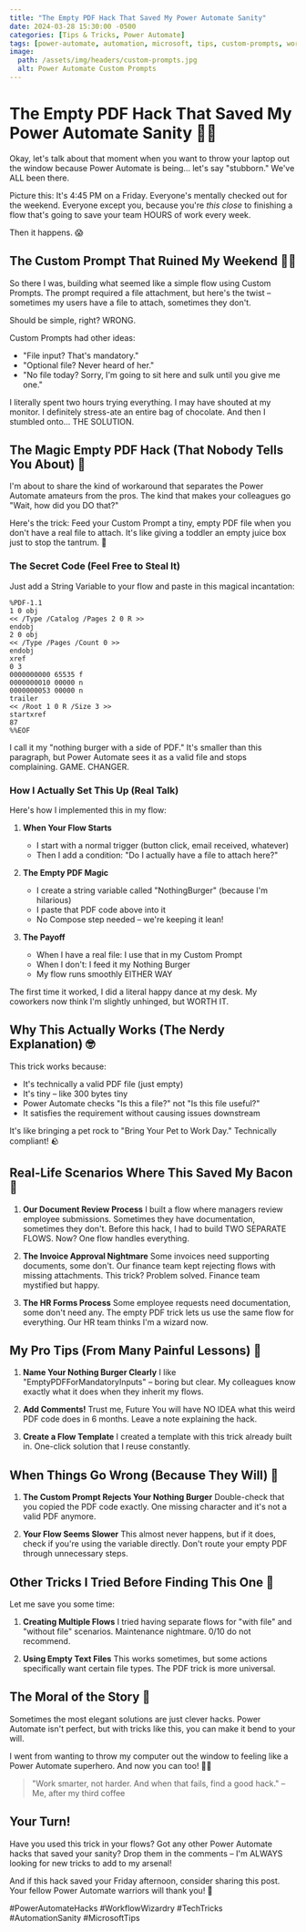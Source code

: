 ```yaml
---
title: "The Empty PDF Hack That Saved My Power Automate Sanity"
date: 2024-03-28 15:30:00 -0500
categories: [Tips & Tricks, Power Automate]
tags: [power-automate, automation, microsoft, tips, custom-prompts, workflow, life-hacks]
image:
  path: /assets/img/headers/custom-prompts.jpg
  alt: Power Automate Custom Prompts
---
```


# The Empty PDF Hack That Saved My Power Automate Sanity 🧠💥

Okay, let's talk about that moment when you want to throw your laptop out the window because Power Automate is being... let's say "stubborn." We've ALL been there. 

Picture this: It's 4:45 PM on a Friday. Everyone's mentally checked out for the weekend. Everyone except you, because you're *this close* to finishing a flow that's going to save your team HOURS of work every week. 

Then it happens. 😱

## The Custom Prompt That Ruined My Weekend 🤦‍♀️

So there I was, building what seemed like a simple flow using Custom Prompts. The prompt required a file attachment, but here's the twist – sometimes my users have a file to attach, sometimes they don't.

Should be simple, right? WRONG.

Custom Prompts had other ideas:
- "File input? That's mandatory."
- "Optional file? Never heard of her."
- "No file today? Sorry, I'm going to sit here and sulk until you give me one."

I literally spent two hours trying everything. I may have shouted at my monitor. I definitely stress-ate an entire bag of chocolate. And then I stumbled onto... THE SOLUTION.

## The Magic Empty PDF Hack (That Nobody Tells You About) 💫

I'm about to share the kind of workaround that separates the Power Automate amateurs from the pros. The kind that makes your colleagues go "Wait, how did you DO that?"

Here's the trick: Feed your Custom Prompt a tiny, empty PDF file when you don't have a real file to attach. It's like giving a toddler an empty juice box just to stop the tantrum. 🧃

### The Secret Code (Feel Free to Steal It)

Just add a String Variable to your flow and paste in this magical incantation:

```plaintext
%PDF-1.1
1 0 obj
<< /Type /Catalog /Pages 2 0 R >>
endobj
2 0 obj
<< /Type /Pages /Count 0 >>
endobj
xref
0 3
0000000000 65535 f 
0000000010 00000 n 
0000000053 00000 n 
trailer
<< /Root 1 0 R /Size 3 >>
startxref
87
%%EOF
```

I call it my "nothing burger with a side of PDF." It's smaller than this paragraph, but Power Automate sees it as a valid file and stops complaining. GAME. CHANGER.

### How I Actually Set This Up (Real Talk)

Here's how I implemented this in my flow:

1. **When Your Flow Starts**
   - I start with a normal trigger (button click, email received, whatever)
   - Then I add a condition: "Do I actually have a file to attach here?"

2. **The Empty PDF Magic**
   - I create a string variable called "NothingBurger" (because I'm hilarious)
   - I paste that PDF code above into it
   - No Compose step needed – we're keeping it lean!

3. **The Payoff**
   - When I have a real file: I use that in my Custom Prompt
   - When I don't: I feed it my Nothing Burger
   - My flow runs smoothly EITHER WAY

The first time it worked, I did a literal happy dance at my desk. My coworkers now think I'm slightly unhinged, but WORTH IT.

## Why This Actually Works (The Nerdy Explanation) 🤓

This trick works because:
- It's technically a valid PDF file (just empty)
- It's tiny – like 300 bytes tiny
- Power Automate checks "Is this a file?" not "Is this file useful?"
- It satisfies the requirement without causing issues downstream

It's like bringing a pet rock to "Bring Your Pet to Work Day." Technically compliant! 🪨

## Real-Life Scenarios Where This Saved My Bacon 🥓

1. **Our Document Review Process**
   I built a flow where managers review employee submissions. Sometimes they have documentation, sometimes they don't. Before this hack, I had to build TWO SEPARATE FLOWS. Now? One flow handles everything.

2. **The Invoice Approval Nightmare**
   Some invoices need supporting documents, some don't. Our finance team kept rejecting flows with missing attachments. This trick? Problem solved. Finance team mystified but happy.

3. **The HR Forms Process**
   Some employee requests need documentation, some don't need any. The empty PDF trick lets us use the same flow for everything. Our HR team thinks I'm a wizard now.

## My Pro Tips (From Many Painful Lessons) 💪

1. **Name Your Nothing Burger Clearly**
   I like "EmptyPDFForMandatoryInputs" – boring but clear. My colleagues know exactly what it does when they inherit my flows.

2. **Add Comments!**
   Trust me, Future You will have NO IDEA what this weird PDF code does in 6 months. Leave a note explaining the hack.

3. **Create a Flow Template**
   I created a template with this trick already built in. One-click solution that I reuse constantly.

## When Things Go Wrong (Because They Will) 🔧

1. **The Custom Prompt Rejects Your Nothing Burger**
   Double-check that you copied the PDF code exactly. One missing character and it's not a valid PDF anymore.

2. **Your Flow Seems Slower**
   This almost never happens, but if it does, check if you're using the variable directly. Don't route your empty PDF through unnecessary steps.

## Other Tricks I Tried Before Finding This One 🤔

Let me save you some time:

1. **Creating Multiple Flows**
   I tried having separate flows for "with file" and "without file" scenarios. Maintenance nightmare. 0/10 do not recommend.

2. **Using Empty Text Files**
   This works sometimes, but some actions specifically want certain file types. The PDF trick is more universal.

## The Moral of the Story 🎯

Sometimes the most elegant solutions are just clever hacks. Power Automate isn't perfect, but with tricks like this, you can make it bend to your will.

I went from wanting to throw my computer out the window to feeling like a Power Automate superhero. And now you can too! 🦸‍♀️

> "Work smarter, not harder. And when that fails, find a good hack." – Me, after my third coffee

## Your Turn!

Have you used this trick in your flows? Got any other Power Automate hacks that saved your sanity? Drop them in the comments – I'm ALWAYS looking for new tricks to add to my arsenal!

And if this hack saved your Friday afternoon, consider sharing this post. Your fellow Power Automate warriors will thank you! 🙏

#PowerAutomateHacks #WorkflowWizardry #TechTricks #AutomationSanity #MicrosoftTips 